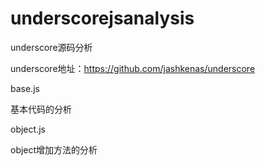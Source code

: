 underscorejsanalysis
====================

underscore源码分析

underscore地址：https://github.com/jashkenas/underscore

base.js 

基本代码的分析

object.js

object增加方法的分析




